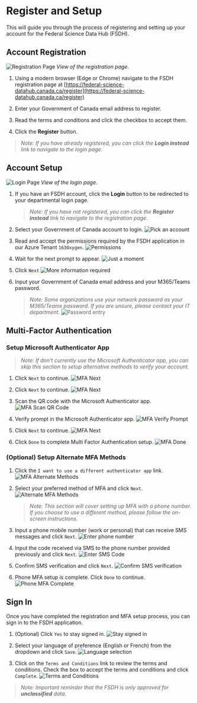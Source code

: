 # Register and Setup

This will guide you through the process of registering and setting up your account for the Federal Science Data Hub (FSDH).

## Account Registration

![Registration Page](registration-page.png)
*View of the registration page.*

1. Using a modern browser (Edge or Chrome) navigate to the FSDH registration page at [https://federal-science-datahub.canada.ca/register](https://federal-science-datahub.canada.ca/register)

1. Enter your Government of Canada email address to register.

1. Read the terms and conditions and click the checkbox to accept them.

1. Click the **Register** button.

> *Note: If you have already registered, you can click the **Login instead** link to navigate to the login page.*


## Account Setup

![Login Page](login-page.png)
*View of the login page.*



1. If you have an FSDH account, click the **Login** button to be redirected to your departmental login page.
    > *Note: If you have not registered, you can click the **Register instead** link to navigate to the registration page.*

1. Select your Government of Canada account to login. 
    ![Pick an account](pick-an-account.png)

1. Read and accept the permissions required by the FSDH application in our Azure Tenant `163Oxygen`.
    ![Permissions](permissions.png)

1. Wait for the next prompt to appear.
    ![Just a moment](wait-for-prompt.png)

1. Click `Next`
    ![More information required](click-next.png)

1. Input your Government of Canada email address and your M365/Teams password.
    > *Note: Some organizations use your network password as your M365/Teams password. If you are unsure, please contact your IT department.*
    ![Password entry](password-entry.png)

## Multi-Factor Authentication

### Setup Microsoft Authenticator App

> *Note: If don't currently use the Microsoft Authenticator app, you can skip this section to setup alternative methods to verify your account.*

1. Click `Next` to continue.
    ![MFA Next](mfa-01.png)

1. Click `Next` to continue.
    ![MFA Next](mfa-02.png)

1. Scan the QR code with the Microsoft Authenticator app.
    ![MFA Scan QR Code](mfa-03.png)

1. Verify prompt in the Microsoft Authenticator app.
    ![MFA Verify Prompt](mfa-04.png)

1. Click `Next` to continue.
    ![MFA Next](mfa-05.png)

1. Click `Done` to complete Multi Factor Authentication setup.
    ![MFA Done](mfa-06.png)

### (Optional) Setup Alternate MFA Methods

1. Click the `I want to use a different authenticator app` link.
    ![MFA Alternate Methods](mfa-01.png)

1. Select your preferred method of MFA and click `Next`.
    ![Alternate MFA Methods](mfa-08.png)

    > *Note: This section will cover setting up MFA with a phone number. If you choose to use a different method, please follow the on-screen instructions.*

1. Input a phone mobile number (work or personal) that can receive SMS messages and click `Next`.
    ![Enter phone number](mfa-09.png)

1. Input the code received via SMS to the phone number provided previously and click `Next`.
    ![Enter SMS Code](mfa-10.png)

1. Confirm SMS verification and click `Next`.
    ![Confirm SMS verification](mfa-11.png)

1. Phone MFA setup is complete. Click `Done` to continue.
    ![Phone MFA Complete](mfa-12.png)

## Sign In

Once you have completed the registration and MFA setup process, you can sign in to the FSDH application.

1. (Optional) Click `Yes` to stay signed in.
    ![Stay signed in](stay-signed-in.png)

1. Select your language of preference (English or French) from the dropdown and click `Save`.
    ![Language selection](language-selection.png)

1. Click on the `Terms and Conditions` link to review the terms and conditions. Check the box to accept the terms and conditions and click `Complete`.
    ![Terms and Conditions](terms-and-conditions.png)

> *Note: Important reminder that the FSDH is only approved for **unclassified** data*.
